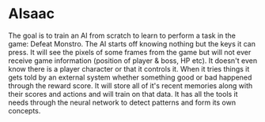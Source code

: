 # AIsaac

The goal is to train an AI from scratch to learn to perform a task in the game: Defeat Monstro. The AI starts off knowing nothing but the keys it can press. It will see the pixels of some frames from the game but will not ever receive game information (position of player & boss, HP etc). It doesn't even know there is a player character or that it controls it. When it tries things it gets told by an external system whether something good or bad happened through the reward score. It will store all of it's recent memories along with their scores and actions and will train on that data. It has all the tools it needs through the neural network to detect patterns and form its own concepts.
